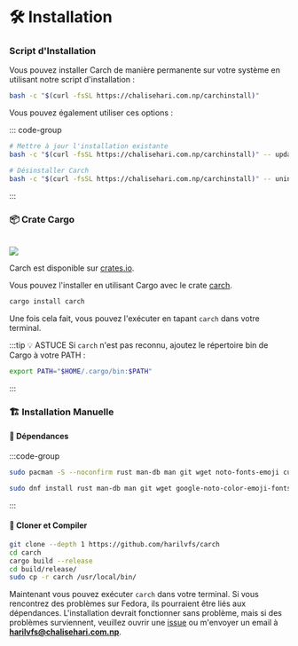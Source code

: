 # 🛠️ Installation

### Script d'Installation

Vous pouvez installer Carch de manière permanente sur votre système en utilisant notre script d'installation :

```sh
bash -c "$(curl -fsSL https://chalisehari.com.np/carchinstall)"
```

Vous pouvez également utiliser ces options :

::: code-group

```sh [Mise à jour]
# Mettre à jour l'installation existante
bash -c "$(curl -fsSL https://chalisehari.com.np/carchinstall)" -- update
```

```sh [Désinstaller]
# Désinstaller Carch
bash -c "$(curl -fsSL https://chalisehari.com.np/carchinstall)" -- uninstall
```
:::

### 📦 Crate Cargo

<br>

<img src="https://img.shields.io/crates/v/carch?style=for-the-badge&logo=rust&color=f5a97f&logoColor=fe640b&labelColor=171b22" >

Carch est disponible sur [crates.io](https://crates.io/).

Vous pouvez l'installer en utilisant Cargo avec le crate [carch](https://crates.io/crates/carch).

```sh
cargo install carch
```

Une fois cela fait, vous pouvez l'exécuter en tapant `carch` dans votre terminal.

:::tip :bulb: ASTUCE
Si `carch` n'est pas reconnu, ajoutez le répertoire bin de Cargo à votre PATH :

```sh
export PATH="$HOME/.cargo/bin:$PATH"
```

:::

### 🏗️ Installation Manuelle

#### 📜 Dépendances

:::code-group

```sh [<i class="devicon-archlinux-plain"></i> Arch]
sudo pacman -S --noconfirm rust man-db man git wget noto-fonts-emoji curl bash-completion ttf-nerd-fonts-symbols ttf-jetbrains-mono-nerd cargo fzf glibc gcc
```

```sh [<i class="devicon-fedora-plain"></i> Fedora]
sudo dnf install rust man-db man git wget google-noto-color-emoji-fonts google-noto-emoji-fonts jetbrains-mono-fonts-all bash-completion-devel curl cargo fzf glibc gcc -y
```
:::

#### 🔧 Cloner et Compiler

```sh
git clone --depth 1 https://github.com/harilvfs/carch
cd carch
cargo build --release
cd build/release/
sudo cp -r carch /usr/local/bin/
```

Maintenant vous pouvez exécuter `carch` dans votre terminal. Si vous rencontrez des problèmes sur Fedora, ils pourraient être liés aux dépendances. L'installation devrait fonctionner sans problème, mais si des problèmes surviennent, veuillez ouvrir une [issue](https://github.com/harilvfs/carch/issues) ou m'envoyer un email à **harilvfs@chalisehari.com.np**.
